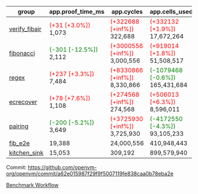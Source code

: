 | group | app.proof_time_ms | app.cycles | app.cells_used | leaf.proof_time_ms | leaf.cycles | leaf.cells_used |
| -- | -- | -- | -- | -- | -- | -- |
| [verify_fibair](https://github.com/openvm-org/openvm/blob/benchmark-results/benchmarks-pr/1567/verify_fibair-a62e015987f29f9f5007119fe838caa0b78eba2e.md) |<span style='color: red'>(+31 [+3.0%])</span> 1,073 | <span style='color: red'>(+322688 [+inf%])</span> 322,688 | <span style='color: red'>(+332132 [+1.9%])</span> 17,672,264 |- | - | - |
| [fibonacci](https://github.com/openvm-org/openvm/blob/benchmark-results/benchmarks-pr/1567/fibonacci-a62e015987f29f9f5007119fe838caa0b78eba2e.md) |<span style='color: green'>(-301 [-12.5%])</span> 2,112 | <span style='color: red'>(+3000556 [+inf%])</span> 3,000,556 | <span style='color: red'>(+919014 [+1.8%])</span> 51,508,517 |<span style='color: green'>(-98 [-3.2%])</span> 3,010 | <span style='color: red'>(+1248035 [+inf%])</span> 1,248,035 | <span style='color: red'>(+990506 [+1.4%])</span> 70,825,184 |
| [regex](https://github.com/openvm-org/openvm/blob/benchmark-results/benchmarks-pr/1567/regex-a62e015987f29f9f5007119fe838caa0b78eba2e.md) |<span style='color: red'>(+237 [+3.3%])</span> 7,484 | <span style='color: red'>(+8330866 [+inf%])</span> 8,330,866 | <span style='color: green'>(-1079468 [-0.6%])</span> 165,431,684 |<span style='color: green'>(-3268 [-26.0%])</span> 9,297 | <span style='color: red'>(+3326664 [+inf%])</span> 3,326,664 | <span style='color: green'>(-69451764 [-22.9%])</span> 234,204,262 |
| [ecrecover](https://github.com/openvm-org/openvm/blob/benchmark-results/benchmarks-pr/1567/ecrecover-a62e015987f29f9f5007119fe838caa0b78eba2e.md) |<span style='color: red'>(+78 [+7.6%])</span> 1,108 | <span style='color: red'>(+274568 [+inf%])</span> 274,568 | <span style='color: red'>(+506013 [+6.3%])</span> 8,596,011 |<span style='color: green'>(-772 [-7.3%])</span> 9,732 | <span style='color: red'>(+2934911 [+inf%])</span> 2,934,911 | <span style='color: red'>(+1573140 [+0.6%])</span> 246,667,492 |
| [pairing](https://github.com/openvm-org/openvm/blob/benchmark-results/benchmarks-pr/1567/pairing-a62e015987f29f9f5007119fe838caa0b78eba2e.md) |<span style='color: green'>(-200 [-5.2%])</span> 3,649 | <span style='color: red'>(+3725930 [+inf%])</span> 3,725,930 | <span style='color: green'>(-4172550 [-4.3%])</span> 93,105,233 |<span style='color: green'>(-3198 [-41.6%])</span> 4,498 | <span style='color: red'>(+2010438 [+inf%])</span> 2,010,438 | <span style='color: green'>(-65128755 [-31.7%])</span> 140,396,579 |
| [fib_e2e](https://github.com/openvm-org/openvm/blob/benchmark-results/benchmarks-pr/1567/fib_e2e-a62e015987f29f9f5007119fe838caa0b78eba2e.md) | 19,388 |  24,000,556 |  410,948,443 | 16,688 |  7,462,709 |  435,776,872 |
| [kitchen_sink](https://github.com/openvm-org/openvm/blob/benchmark-results/benchmarks-pr/1567/kitchen_sink-a62e015987f29f9f5007119fe838caa0b78eba2e.md) | 15,053 |  309,192 |  899,579,940 | 23,642 |  7,952,454 |  748,993,770 |


Commit: https://github.com/openvm-org/openvm/commit/a62e015987f29f9f5007119fe838caa0b78eba2e

[Benchmark Workflow](https://github.com/openvm-org/openvm/actions/runs/16544528597)
